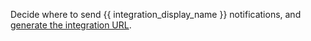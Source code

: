Decide where to send {{ integration_display_name }} notifications, and
[generate the integration URL](/help/generate-integration-url).
